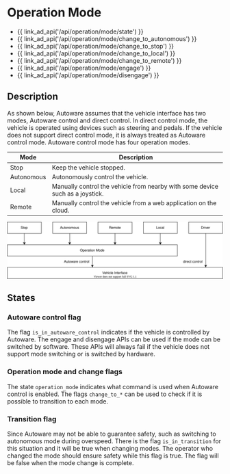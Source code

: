 # Operation Mode

- {{ link_ad_api('/api/operation/mode/state') }}
- {{ link_ad_api('/api/operation/mode/change_to_autonomous') }}
- {{ link_ad_api('/api/operation/mode/change_to_stop') }}
- {{ link_ad_api('/api/operation/mode/change_to_local') }}
- {{ link_ad_api('/api/operation/mode/change_to_remote') }}
- {{ link_ad_api('/api/operation/mode/engage') }}
- {{ link_ad_api('/api/operation/mode/disengage') }}

## Description

As shown below, Autoware assumes that the vehicle interface has two modes, Autoware control and direct control.
In direct control mode, the vehicle is operated using devices such as steering and pedals.
If the vehicle does not support direct control mode, it is always treated as Autoware control mode.
Autoware control mode has four operation modes.

| Mode       | Description                                                                   |
| ---------- | ----------------------------------------------------------------------------- |
| Stop       | Keep the vehicle stopped.                                                     |
| Autonomous | Autonomously control the vehicle.                                             |
| Local      | Manually control the vehicle from nearby with some device such as a joystick. |
| Remote     | Manually control the vehicle from a web application on the cloud.             |

![operation-mode-architecture](./architecture.drawio.svg)

## States

### Autoware control flag

The flag `is_in_autoware_control` indicates if the vehicle is controlled by Autoware.
The engage and disengage APIs can be used if the mode can be switched by software.
These APIs will always fail if the vehicle does not support mode switching or is switched by hardware.

### Operation mode and change flags

The state `operation_mode` indicates what command is used when Autoware control is enabled.
The flags `change_to_*` can be used to check if it is possible to transition to each mode.

### Transition flag

Since Autoware may not be able to guarantee safety, such as switching to autonomous mode during overspeed.
There is the flag `is_in_transition` for this situation and it will be true when changing modes.
The operator who changed the mode should ensure safety while this flag is true. The flag will be false when the mode change is complete.
